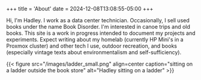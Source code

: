 +++
title = 'About'
date = 2024-12-08T13:08:55-05:00
+++

Hi, I'm Hadley. I work as a data center technician. Occasionally, I sell used books under the name Book Disorder. I'm interested in canoe trips and old books. This site is a work in progress intended to document my projects and experiments. Expect writing about my homelab (currently HP Mini's in a Proxmox cluster) and other tech I use, outdoor recreation, and books (especially vintage texts about environmentalism and self-sufficiency).  

{{< figure src="/images/ladder_small.png" align=center caption="sitting on a ladder outside the book store" alt="Hadley sitting on a ladder" >}}